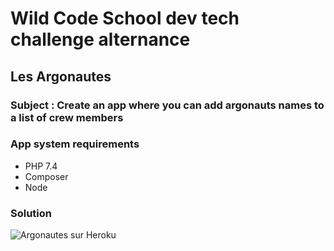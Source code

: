 # Wild Code School dev tech challenge alternance

## Les Argonautes

### Subject : Create an app where you can add argonauts names to a list of crew members

### App system requirements

* PHP 7.4
* Composer
* Node

### Solution
![Argonautes sur Heroku](https://wildcodeschool-argonautes.herokuapp.com/)